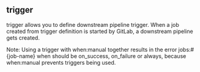 ## trigger

trigger allows you to define downstream pipeline trigger. When a job created from trigger definition is started by GitLab, a downstream pipeline gets created.

Note: Using a trigger with when:manual together results in the error jobs:#{job-name} when should be on_success, on_failure or always, because when:manual prevents triggers being used.